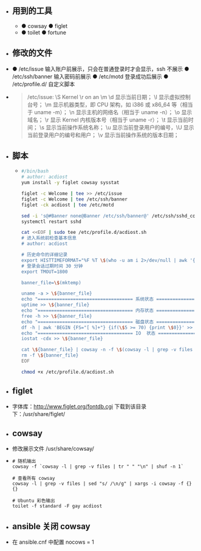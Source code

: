 - ## 用到的工具
	- ● cowsay
	  ● figlet
	- ● toilet
	  ● fortune
- ## 修改的文件
- ● /etc/issue 输入账户前展示，只会在普通登录时才会显示，ssh 不展示
  ● /etc/ssh/banner 输入密码前展示
  ● /etc/motd 登录成功后展示
  ● /etc/profile.d/  自定义脚本
- > /etc/issue:
  \\S
  Kernel \r on an \m
  \d 显示当前日期；
  \l 显示虚拟控制台号；
  \m 显示机器类型，即 CPU 架构，如 i386 或 x86_64 等（相当于 uname -m）；
  \n 显示主机的网络名（相当于 uname -n）；
  \o 显示域名；
  \r 显示 Kernel 内核版本号（相当于 uname -r）；
  \t 显示当前时间；
  \s 显示当前操作系统名称；
  \u 显示当前登录用户的编号，\U 显示当前登录用户的编号和用户；
  \v 显示当前操作系统的版本日期；
- ## 脚本
	- ```bash
	  #/bin/bash
	  # author: acdiost
	  yum install -y figlet cowsay sysstat
	  
	  figlet -c Welcome | tee >> /etc/issue
	  figlet -c Welcome | tee /etc/ssh/banner
	  figlet -ck acdiost | tee /etc/motd
	  
	  sed -i 's@#Banner none@Banner /etc/ssh/banner@' /etc/ssh/sshd_config
	  systemctl restart sshd
	  
	  cat <<EOF | sudo tee /etc/profile.d/acdiost.sh
	  # 进入系统前检查基本信息
	  # author: acdiost
	  
	  # 历史命令的详细记录
	  export HISTTIMEFORMAT="%F %T \$(who -u am i 2>/dev/null | awk '{print \$NF}' | sed -e 's/[()]//g') \$(whoami) "
	  # 登录会话过期时间 30 分钟
	  export TMOUT=1800
	  
	  banner_file=\$(mktemp)
	  
	  uname -a > \${banner_file}
	  echo "=================================== 系统状态 ===================================" >> \${banner_file}
	  uptime >> \${banner_file}
	  echo "=================================== 内存状态 ===================================" >> \${banner_file}
	  free -h >> \${banner_file}
	  echo "=================================== 磁盘状态 ===================================" >> \${banner_file}
	  df -h | awk 'BEGIN {FS="[ %]+"} {if(\$5 >= 70) {print \$0}}' >> \${banner_file}
	  echo "=================================== IO  状态 ===================================" >> \${banner_file}
	  iostat -cdx >> \${banner_file}
	  
	  cat \${banner_file} | cowsay -n -f \$(cowsay -l | grep -v files | tr " " "\n" | shuf -n 1)
	  rm -f \${banner_file}
	  EOF
	  
	  chmod +x /etc/profile.d/acdiost.sh
	  ```
- ## figlet
- 字体库：http://www.figlet.org/fontdb.cgi
  下载到该目录下：/usr/share/figlet/
- ## cowsay
- 修改展示文件 /usr/share/cowsay/
- ```
  # 随机输出
  cowsay -f `cowsay -l | grep -v files | tr " " "\n" | shuf -n 1`
  
  # 查看所有 cowsay
  cowsay -l | grep -v files | sed "s/ /\n/g" | xargs -i cowsay -f {} {}
  
  # Ubuntu 彩色输出
  toilet -f standard -F gay acdiost
  ```
- ## ansible 关闭 cowsay
- 在 ansible.cnf 中配置 nocows = 1